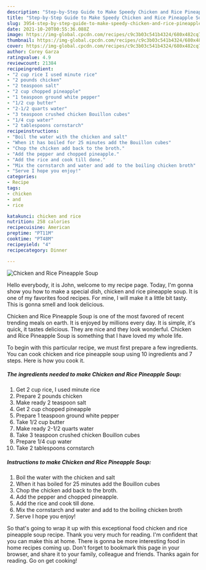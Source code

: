 ```yaml
---
description: "Step-by-Step Guide to Make Speedy Chicken and Rice Pineapple Soup"
title: "Step-by-Step Guide to Make Speedy Chicken and Rice Pineapple Soup"
slug: 3954-step-by-step-guide-to-make-speedy-chicken-and-rice-pineapple-soup
date: 2021-10-20T00:55:36.088Z
image: https://img-global.cpcdn.com/recipes/c9c3b03c541b4324/680x482cq70/chicken-and-rice-pineapple-soup-recipe-main-photo.jpg
thumbnail: https://img-global.cpcdn.com/recipes/c9c3b03c541b4324/680x482cq70/chicken-and-rice-pineapple-soup-recipe-main-photo.jpg
cover: https://img-global.cpcdn.com/recipes/c9c3b03c541b4324/680x482cq70/chicken-and-rice-pineapple-soup-recipe-main-photo.jpg
author: Corey Garza
ratingvalue: 4.9
reviewcount: 21384
recipeingredient:
- "2 cup rice I used minute rice"
- "2 pounds chicken"
- "2 teaspoon salt"
- "2 cup chopped pineapple"
- "1 teaspoon ground white pepper"
- "1/2 cup butter"
- "2-1/2 quarts water"
- "3 teaspoon crushed chicken Bouillon cubes"
- "1/4 cup water"
- "2 tablespoons cornstarch"
recipeinstructions:
- "Boil the water with the chicken and salt"
- "When it has boiled for 25 minutes add the Bouillon cubes"
- "Chop the chicken add back to the broth."
- "Add the pepper and chopped pineapple."
- "Add the rice and cook till done."
- "Mix the cornstarch and water and add to the boiling chicken broth"
- "Serve I hope you enjoy!"
categories:
- Recipe
tags:
- chicken
- and
- rice

katakunci: chicken and rice 
nutrition: 258 calories
recipecuisine: American
preptime: "PT11M"
cooktime: "PT48M"
recipeyield: "4"
recipecategory: Dinner

---
```



![Chicken and Rice Pineapple Soup](https://img-global.cpcdn.com/recipes/c9c3b03c541b4324/680x482cq70/chicken-and-rice-pineapple-soup-recipe-main-photo.jpg)

Hello everybody, it is John, welcome to my recipe page. Today, I'm gonna show you how to make a special dish, chicken and rice pineapple soup. It is one of my favorites food recipes. For mine, I will make it a little bit tasty. This is gonna smell and look delicious.



Chicken and Rice Pineapple Soup is one of the most favored of recent trending meals on earth. It is enjoyed by millions every day. It is simple, it's quick, it tastes delicious. They are nice and they look wonderful. Chicken and Rice Pineapple Soup is something that I have loved my whole life.


To begin with this particular recipe, we must first prepare a few ingredients. You can cook chicken and rice pineapple soup using 10 ingredients and 7 steps. Here is how you cook it.

<!--inarticleads1-->

##### The ingredients needed to make Chicken and Rice Pineapple Soup:

1. Get 2 cup rice, I used minute rice
1. Prepare 2 pounds chicken
1. Make ready 2 teaspoon salt
1. Get 2 cup chopped pineapple
1. Prepare 1 teaspoon ground white pepper
1. Take 1/2 cup butter
1. Make ready 2-1/2 quarts water
1. Take 3 teaspoon crushed chicken Bouillon cubes
1. Prepare 1/4 cup water
1. Take 2 tablespoons cornstarch




<!--inarticleads2-->

##### Instructions to make Chicken and Rice Pineapple Soup:

1. Boil the water with the chicken and salt
1. When it has boiled for 25 minutes add the Bouillon cubes
1. Chop the chicken add back to the broth.
1. Add the pepper and chopped pineapple.
1. Add the rice and cook till done.
1. Mix the cornstarch and water and add to the boiling chicken broth
1. Serve I hope you enjoy!




So that's going to wrap it up with this exceptional food chicken and rice pineapple soup recipe. Thank you very much for reading. I'm confident that you can make this at home. There is gonna be more interesting food in home recipes coming up. Don't forget to bookmark this page in your browser, and share it to your family, colleague and friends. Thanks again for reading. Go on get cooking!
